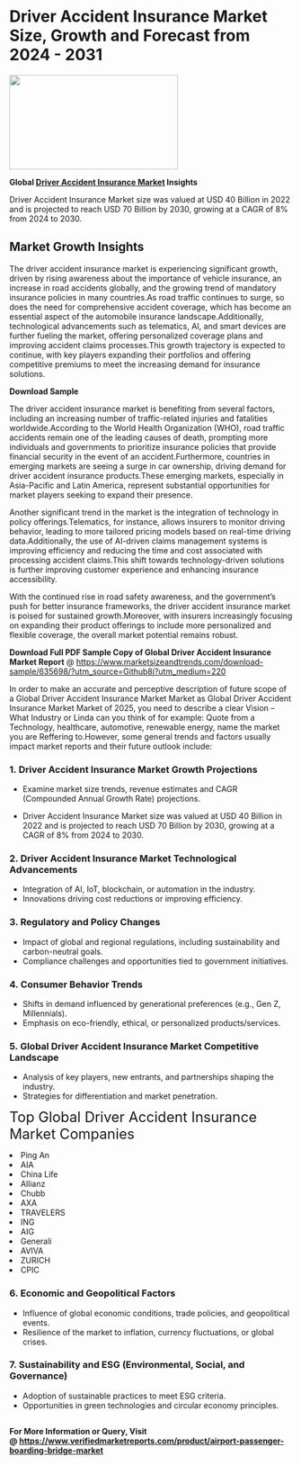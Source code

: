 <H1>Driver Accident Insurance Market Size, Growth and Forecast from 2024 - 2031</H1><img class="aligncenter size-medium wp-image-584254" src="https://thirdeyenews.in/wp-content/uploads/2024/09/Global-Market-Research-300x168.jpeg" alt="" width="300" height="168" /><p><strong>Global&nbsp;<a href="https://www.marketsizeandtrends.com/download-sample/635698/?utm_source=Github8j?utm_medium=220">Driver Accident Insurance Market</a> Insights</strong></p><p>Driver Accident Insurance Market size was valued at USD 40 Billion in 2022 and is projected to reach USD 70 Billion by 2030, growing at a CAGR of 8% from 2024 to 2030.</p><p><h2>Market Growth Insights</h2> <p>The driver accident insurance market is experiencing significant growth, driven by rising awareness about the importance of vehicle insurance, an increase in road accidents globally, and the growing trend of mandatory insurance policies in many countries.As road traffic continues to surge, so does the need for comprehensive accident coverage, which has become an essential aspect of the automobile insurance landscape.Additionally, technological advancements such as telematics, AI, and smart devices are further fueling the market, offering personalized coverage plans and improving accident claims processes.This growth trajectory is expected to continue, with key players expanding their portfolios and offering competitive premiums to meet the increasing demand for insurance solutions.</p> <p><strong>Download Sample</strong></p> <p>The driver accident insurance market is benefiting from several factors, including an increasing number of traffic-related injuries and fatalities worldwide.According to the World Health Organization (WHO), road traffic accidents remain one of the leading causes of death, prompting more individuals and governments to prioritize insurance policies that provide financial security in the event of an accident.Furthermore, countries in emerging markets are seeing a surge in car ownership, driving demand for driver accident insurance products.These emerging markets, especially in Asia-Pacific and Latin America, represent substantial opportunities for market players seeking to expand their presence.</p> <p>Another significant trend in the market is the integration of technology in policy offerings.Telematics, for instance, allows insurers to monitor driving behavior, leading to more tailored pricing models based on real-time driving data.Additionally, the use of AI-driven claims management systems is improving efficiency and reducing the time and cost associated with processing accident claims.This shift towards technology-driven solutions is further improving customer experience and enhancing insurance accessibility.</p> <p>With the continued rise in road safety awareness, and the government’s push for better insurance frameworks, the driver accident insurance market is poised for sustained growth.Moreover, with insurers increasingly focusing on expanding their product offerings to include more personalized and flexible coverage, the overall market potential remains robust.</p> <p><span class=""><strong>Download Full PDF Sample Copy of Global Driver Accident Insurance Market Report</strong> @ <a href="https://www.marketsizeandtrends.com/download-sample/635698/?utm_source=Github8j?utm_medium=220" target="_blank">https://www.marketsizeandtrends.com/download-sample/635698/?utm_source=Github8j?utm_medium=220</a></span></p><p>In order to make an accurate and perceptive description of future scope of a Global&nbsp;Driver Accident Insurance Market Market as Global&nbsp;Driver Accident Insurance Market Market of 2025, you need to describe a clear Vision &ndash; What Industry or Linda can you think of for example: Quote from a Technology, healthcare, automotive, renewable energy, name the market you are Reffering to.However, some general trends and factors usually impact market reports and their future outlook include:</p><h3>1.&nbsp;<strong>Driver Accident Insurance Market Growth Projections</strong></h3><ul><li>Examine market size trends, revenue estimates and CAGR (Compounded Annual Growth Rate) projections.</li><li><p>Driver Accident Insurance Market size was valued at USD 40 Billion in 2022 and is projected to reach USD 70 Billion by 2030, growing at a CAGR of 8% from 2024 to 2030.</p></li></ul><h3>2.&nbsp;<strong>Driver Accident Insurance Market Technological Advancements</strong></h3><ul><li>Integration of AI, IoT, blockchain, or automation in the industry.</li><li>Innovations driving cost reductions or improving efficiency.</li></ul><h3>3.&nbsp;<strong>Regulatory and Policy Changes</strong></h3><ul><li>Impact of global and regional regulations, including sustainability and carbon-neutral goals.</li><li>Compliance challenges and opportunities tied to government initiatives.</li></ul><h3>4.&nbsp;<strong>Consumer Behavior Trends</strong></h3><ul><li>Shifts in demand influenced by generational preferences (e.g., Gen Z, Millennials).</li><li>Emphasis on eco-friendly, ethical, or personalized products/services.</li></ul><h3>5.&nbsp;<strong>Global Driver Accident Insurance Market Competitive Landscape</strong></h3><ul><li>Analysis of key players, new entrants, and partnerships shaping the industry.</li><li>Strategies for differentiation and market penetration.</li></ul><p data-pm-slice="1 1 []"><span style="color: inherit; font-family: inherit; font-size: 25px;">Top Global Driver Accident Insurance Market Companies</span></p><div class="" data-test-id=""><p><li>Ping An</li><li> AIA</li><li> China Life</li><li> Allianz</li><li> Chubb</li><li> AXA</li><li> TRAVELERS</li><li> ING</li><li> AIG</li><li> Generali</li><li> AVIVA</li><li> ZURICH</li><li> CPIC</li></p></div><h3>6.&nbsp;<strong>Economic and Geopolitical Factors</strong></h3><ul><li>Influence of global economic conditions, trade policies, and geopolitical events.</li><li>Resilience of the market to inflation, currency fluctuations, or global crises.</li></ul><h3>7.&nbsp;<strong>Sustainability and ESG (Environmental, Social, and Governance)</strong></h3><ul><li>Adoption of sustainable practices to meet ESG criteria.</li><li>Opportunities in green technologies and circular economy principles.</li></ul><h2><strong style="font-size: 14px;">For More Information or Query, Visit @&nbsp;</strong><a style="background-color: #ffffff; font-size: 14px;" href="https://www.marketsizeandtrends.com/report/driver-accident-insurance-market/" target="_blank">https://www.verifiedmarketreports.com/product/airport-passenger-boarding-bridge-market</a></h2>